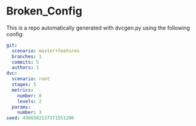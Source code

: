 
Broken_Config
===

This is a repo automatically generated with dvcgen.py using the following config:

```yaml
git:
  scenario: master+features
  branches: 1
  commits: 5
  authors: 1
dvc:
  scenario: root
  stages: 5
  metrics:
    number: 8
    levels: 2
  params:
    number: 3
seed: 4986582137371551206
```

